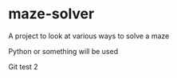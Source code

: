 # maze-solver
A project to look at various ways to solve a maze

Python or something will be used

Git test 2
